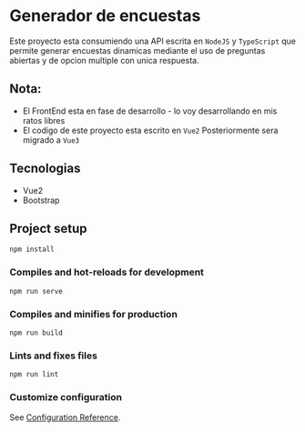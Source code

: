 # Generador de encuestas 


Este proyecto esta consumiendo una API escrita en `NodeJS` y `TypeScript` que permite generar encuestas dinamicas mediante el uso de preguntas abiertas y de opcion multiple con unica respuesta.

## Nota:
* El FrontEnd esta en fase de desarrollo - lo voy desarrollando en mis ratos libres
* El codigo de este proyecto esta escrito en `Vue2` Posteriormente sera migrado a `Vue3`

## Tecnologias 
* Vue2
* Bootstrap


## Project setup
```
npm install
```

### Compiles and hot-reloads for development
```
npm run serve
```

### Compiles and minifies for production
```
npm run build
```

### Lints and fixes files
```
npm run lint
```

### Customize configuration
See [Configuration Reference](https://cli.vuejs.org/config/).

